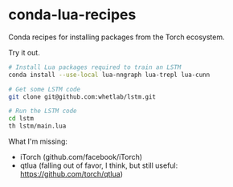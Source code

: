 # conda-lua-recipes

Conda recipes for installing packages from the Torch ecosystem.

Try it out.

```bash
# Install Lua packages required to train an LSTM
conda install --use-local lua-nngraph lua-trepl lua-cunn

# Get some LSTM code
git clone git@github.com:whetlab/lstm.git

# Run the LSTM code
cd lstm
th lstm/main.lua
```

What I'm missing:
 - iTorch (github.com/facebook/iTorch)
 - qtlua (falling out of favor, I think, but still useful: https://github.com/torch/qtlua)
